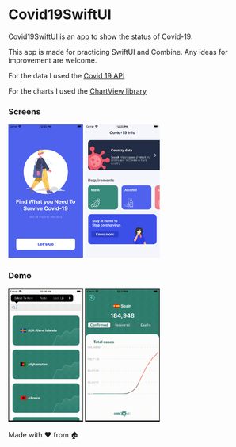 # Covid19SwiftUI

Covid19SwiftUI is an app to show the status of Covid-19.

This app is made for practicing SwiftUI and Combine.
Any ideas for improvement are welcome.

For the data I used the [Covid 19 API](https://covid19api.com/)

For the charts I used the [ChartView library](https://github.com/AppPear/ChartView)

### Screens
<img src="README-content/welcome-screen.png" width="30%">
<img src="README-content/home-screen.png" width="30%">

### Demo
<img src="README-content/list-demo.gif" width="30%">
<img src="README-content/chart-demo.gif" width="30%">


Made with ❤️ from 🏠